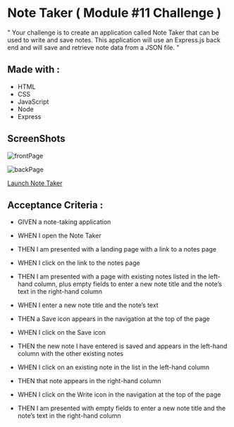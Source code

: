 # Note Taker ( Module #11 Challenge )

" Your challenge is to create an application called Note Taker that can be used to write and save notes. This application will use an Express.js back end and will save and retrieve note data from a JSON file. "

## Made with :

- HTML
- CSS
- JavaScript
- Node
- Express

## ScreenShots

![frontPage](../assets/images/screenShot.jpg)

![backPage](./assets/images/secondScreenShot.jpg)

[Launch Note Taker]()

## Acceptance Criteria :

- GIVEN a note-taking application

- WHEN I open the Note Taker

- THEN I am presented with a landing page with a link to a notes page

- WHEN I click on the link to the notes page

- THEN I am presented with a page with existing notes listed in the left-hand column, plus empty fields to enter a new note title and the note’s text in the right-hand column

- WHEN I enter a new note title and the note’s text

- THEN a Save icon appears in the navigation at the top of the page

- WHEN I click on the Save icon

- THEN the new note I have entered is saved and appears in the left-hand column with the other existing notes

- WHEN I click on an existing note in the list in the left-hand column

- THEN that note appears in the right-hand column

- WHEN I click on the Write icon in the navigation at the top of the page

- THEN I am presented with empty fields to enter a new note title and the note’s text in the right-hand column
